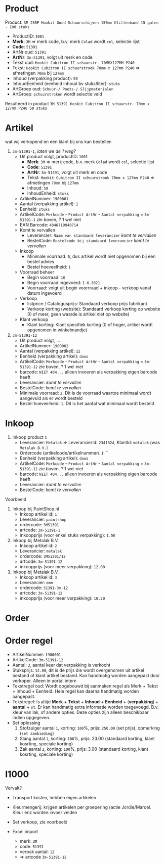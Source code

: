 # Product

Product: `3M 255P Hookit Goud Schuurschijven 150mm Klittenband 15 gaten - 100 stuks`

- ProductID: `1001`
- **Merk**: `3M` => merk code, b.v. merk `Colad` wordt `col`, selectie lijst
- **Code**: `51391`
- ArtNr oud: `51391`
- **ArtNr**: `3m-51391`, volgt uit merk en code
- Tekst oud: `Hookit Cubitron II schuurstr. 70MMX127MM P240`
- Tekst: `Hookit Cubitron II schuurstrook 70mm x 127mm P240` => afmetingen `70mm` bij `127mm`
- Inhoud (verpakking product): `50`
- InhoudEenheid (eenheid inhoud bv stuks/liter): `stuks`
- ArtGroep oud: `Schuur-/ Poets-/ Slijpmaterialen`
- ArtGroep: `schuurstroken` wordt selectie veld

Resulteerd in product `3M 51391 Hookit Cubitron II schuurstr. 70mm x 127mm P240 50 stuks`

# Artikel

wat wij verkopend en een klant bij ons kan bestellen

1. `3m-51391-1`, _laten we de 1 weg?_
    - Uit product volgt, productID: `1001`
        - **Merk**: `3M` => merk code, b.v. merk `Colad` wordt `col`, selectie lijst
        - **Code**: `51391`
        - **ArtNr**: `3m-51391`, volgt uit merk en code
        - Tekst: `Hookit Cubitron II schuurstrook 70mm x 127mm P240` => afmetingen `70mm` bij `127mm`
        - Inhoud: `50`
        - InhoudEnheid: `stuks`
    - ArtikelNummer: `1900001`
    - Aantal (verpakking artikel): `1`
    - Eenheid: `stuks`
    - ArtikelCode: `Merkcode` -  `Product ArtNr` - `Aantal verpakking` = `3m-51391-1` zie boven, ? 1 wel niet
    - EAN Barcode: `4046719940714`
    - Komt te vervallen
        - Leverancier: `Naam van standaard leverancier` _komt te vervallen_
        - BestelCode: `Bestelcode bij standaard leverancier` _komt te vervallen_
    - Inkoop
        - Minimale voorraad: `0`, dus artikel wordt niet opgenomen bij een bestel advies
        - Bestel hoeveelheid: `1`
    - Voorraad beheer
        - Begin voorraad: `10`
        - Begin voorraad ingevoerd: `1-6-2021`
        - Voorraad: volgt uit begin voorrraad + inkoop - verkoop vanaf datum ingevoerd
    - Verkoop
        - listprice / Catalogusprijs: Standaard verkoop prijs fabrikant
        - Verkoop korting (website): Standaard verkoop korting op website (0 of meer, geen waarde is artikel niet op website)
    - Klant verkoop
        - Klant korting: Klant specifiek korting (0 of hoger, artikel wordt opgenomen in winkelmandje)
1. `3m-51391-12`
    - Uit product volgt, ...
    - ArtikelNummer: `1900002`
    - Aantal (verpakking artikel): `12`
    - Eenheid (verpakking artikel): `doos`
    - ArtikelCode: `Merkcode` -  `Product ArtNr` - `Aantal verpakking` = `3m-51391-12` zie boven, ? 1 wel niet
    - barcode: `NIET 404...` alleen invoeren als verpakking eigen barcode heeft
    - Leverancier: _komt te vervallen_
    - BestelCode: _komt te vervallen_
    - Minimale voorraad: `2`. Dit is de voorraad waartoe minimaal wordt aangevuld als er wordt besteld
    - Bestel hoeveelheid: `1`. Dit is het aantal wat minimaal wordt besteld




# Inkoop

1. Inkoop product `1`
    - Leverancier: `Metalak` => LeverancierId: `2341324`, KlantId: `metalak` (was `Metalak B.V.`)
    - Ordercode (artikelcode/artikelnummer/..): ``
    - Eenheid (verpakking artikel): `doos`
    - ArtikelCode: `Merkcode` -  `Product ArtNr` - `Aantal verpakking` = `3m-51391-12` zie boven, ? 1 wel niet
    - barcode: `NIET 404...` alleen invoeren als verpakking eigen barcode heeft
    - Leverancier: _komt te vervallen_
    - BestelCode: _komt te vervallen_

Voorbeeld
1. Inkoop bij PaintShop.nl
    - Inkoop artikel id: `1`
    - Leverancier: `paintshop`
    - ordercode: `3M51391`
    - artcode: `3m-51391-1`
    - inkoopprijs (voor enkel stuks verpakking): `1.50`
1. Inkoop bij Metalak B.V.
    - Inkoop artikel id: `2`
    - Leverancier: `metalak`
    - ordercode: `3M51391/12`
    - artcode: `3m-51391-12`
    - inkoopprijs (voor meer verpakking): `12.00`
1. Inkoop bij Metalak B.V.
    - Inkoop artikel id: `3`
    - Leverancier: `emm`
    - ordercode: `51391-3m-12`
    - artcode: `3m-51391-12`
    - inkoopprijs (voor meer verpakking): `10.20`



# Order


# Order regel

- ArtikelNummer: `1900001`
- ArtikelCode: `3m-51391-12`
- Aantal: `3`, aantal keer dat verpakking is verkocht
- Stuksprijs: `12.00`, dit is de prijs die wordt overgenomen uit artikel bestand of klant artikel bestand. Kan handmatig worden aangepast door verkoper. Alleen in portal intern
- Tekstregel oud: Wordt opgebouwd bij aanmaken regel als Merk + Tekst + Inhoud + Eenheid. Hele regel kan daarna handmatig worden aangepast.
- Tekstregel: Is altijd **Merk** + **Tekst** + **Inhoud** + **Eenheid** + (**verpakking**) + **aantal** + `st`. Er kan handmatig extra informatie worden toegevoegd. B.v. kleur van lak, of andere opties. Deze opties zijn alleen beschikbaar indien opgegeven.
- Set oplossing
    1. Stofzuiger aantal `1`, korting: `100`%, prijs: `250.00` (set prijs), opmerking (`set aanbieding`)
    1. Slang aantal `1`, korting: `100`%, prijs: 23.00 (standaard korting, klant kosrting, speciale korting)
    1. Zak aantal `2`, korting: `100`%, prijs: 3.00 (standaard korting, klant kosrting, speciale korting)



# I1000
Vervalt?
- Transport kosten, hebben eigen artikelen
- Kleurmengerij: krijgen artikelen per groepering (actie Jordie/Marcel. Kleur enz worden invoer velden
- Set verkoop, zie voorbeeld




- Excel import
  	- merk: `3M`
    - code: `51391`
    - verpak aantal: `12`
    - => artcode `3m-51391-12`
